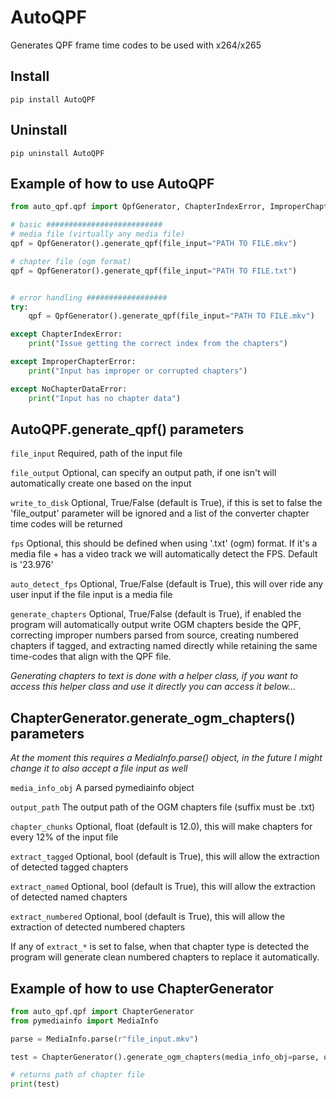# AutoQPF

Generates QPF frame time codes to be used with x264/x265

## Install

`pip install AutoQPF`

## Uninstall

`pip uninstall AutoQPF`

## Example of how to use AutoQPF

```python
from auto_qpf.qpf import QpfGenerator, ChapterIndexError, ImproperChapterError, NoChapterDataError

# basic ##########################
# media file (virtually any media file)
qpf = QpfGenerator().generate_qpf(file_input="PATH TO FILE.mkv")

# chapter file (ogm format)
qpf = QpfGenerator().generate_qpf(file_input="PATH TO FILE.txt")


# error handling ##################
try:
    qpf = QpfGenerator().generate_qpf(file_input="PATH TO FILE.mkv")

except ChapterIndexError:
    print("Issue getting the correct index from the chapters")

except ImproperChapterError:
    print("Input has improper or corrupted chapters")

except NoChapterDataError:
    print("Input has no chapter data")
```

## AutoQPF.generate_qpf() parameters

`file_input` Required, path of the input file

`file_output` Optional, can specify an output path, if one isn't will automatically create one based on the input

`write_to_disk` Optional, True/False (default is True), if this is set to false the 'file_output' parameter will be ignored and a list of the converter chapter time codes will be returned

`fps` Optional, this should be defined when using '.txt' (ogm) format. If it's a media file + has a video track we will automatically detect the FPS. Default is '23.976'

`auto_detect_fps` Optional, True/False (default is True), this will over ride any user input if the file input is a media file

`generate_chapters` Optional, True/False (default is True), if enabled the program will automatically output write OGM chapters beside the QPF, correcting improper numbers parsed from source, creating numbered chapters if tagged, and extracting named directly while retaining the same time-codes that align with the QPF file.

_Generating chapters to text is done with a helper class, if you want to access this helper class and use it directly you can access it below..._

## ChapterGenerator.generate_ogm_chapters() parameters

_At the moment this requires a MediaInfo.parse() object, in the future I might change it to also accept a file input as well_

`media_info_obj` A parsed pymediainfo object

`output_path` The output path of the OGM chapters file (suffix must be .txt)

`chapter_chunks` Optional, float (default is 12.0), this will make chapters for every 12% of the input file

`extract_tagged` Optional, bool (default is True), this will allow the extraction of detected tagged chapters

`extract_named` Optional, bool (default is True), this will allow the extraction of detected named chapters

`extract_numbered` Optional, bool (default is True), this will allow the extraction of detected numbered chapters

If any of `extract_*` is set to false, when that chapter type is detected the program will generate clean numbered chapters to replace it automatically.

## Example of how to use ChapterGenerator

```python
from auto_qpf.qpf import ChapterGenerator
from pymediainfo import MediaInfo

parse = MediaInfo.parse(r"file_input.mkv")

test = ChapterGenerator().generate_ogm_chapters(media_info_obj=parse, output_path="chapter.txt")

# returns path of chapter file
print(test)
```
